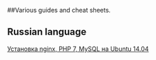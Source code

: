 ##Various guides and cheat sheets.

## Russian language

[Установка nginx, PHP 7, MySQL на Ubuntu 14.04](lemp-install-manual-ru/README.md)